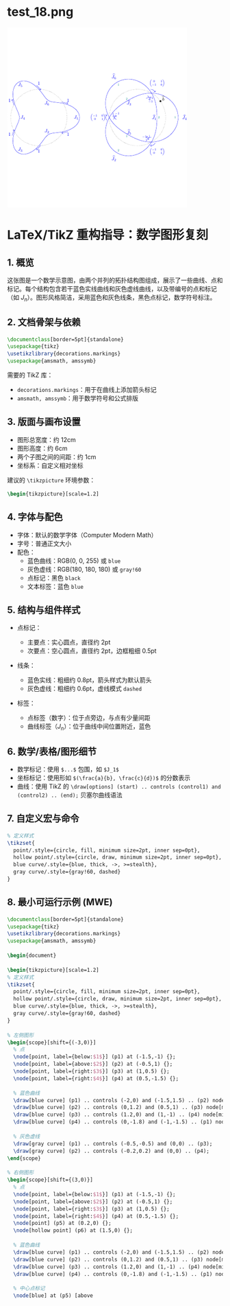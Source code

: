 # test_18.png

![test_18.png](../../../eval_dataset/images/test_18.png)

# LaTeX/TikZ 重构指导：数学图形复刻

## 1. 概览

这张图是一个数学示意图，由两个并列的拓扑结构图组成，展示了一些曲线、点和标记。每个结构包含若干蓝色实线曲线和灰色虚线曲线，以及带编号的点和标记（如 $J_n$）。图形风格简洁，采用蓝色和灰色线条，黑色点标记，数学符号标注。

## 2. 文档骨架与依赖

```latex
\documentclass[border=5pt]{standalone}
\usepackage{tikz}
\usetikzlibrary{decorations.markings}
\usepackage{amsmath, amssymb}
```

需要的 TikZ 库：
- `decorations.markings`：用于在曲线上添加箭头标记
- `amsmath, amssymb`：用于数学符号和公式排版

## 3. 版面与画布设置

- 图形总宽度：约 12cm
- 图形高度：约 6cm
- 两个子图之间的间距：约 1cm
- 坐标系：自定义相对坐标

建议的 `\tikzpicture` 环境参数：
```latex
\begin{tikzpicture}[scale=1.2]
```

## 4. 字体与配色

- 字体：默认的数学字体（Computer Modern Math）
- 字号：普通正文大小
- 配色：
  - 蓝色曲线：RGB(0, 0, 255) 或 `blue`
  - 灰色虚线：RGB(180, 180, 180) 或 `gray!60`
  - 点标记：黑色 `black`
  - 文本标签：蓝色 `blue`

## 5. 结构与组件样式

- 点标记：
  - 主要点：实心圆点，直径约 2pt
  - 次要点：空心圆点，直径约 2pt，边框粗细 0.5pt
  
- 线条：
  - 蓝色实线：粗细约 0.8pt，箭头样式为默认箭头
  - 灰色虚线：粗细约 0.6pt，虚线模式 `dashed`
  
- 标签：
  - 点标签（数字）：位于点旁边，与点有少量间距
  - 曲线标签（$J_n$）：位于曲线中间位置附近，蓝色

## 6. 数学/表格/图形细节

- 数学标记：使用 `$...$` 包围，如 `$J_1$`
- 坐标标记：使用形如 `$(\frac{a}{b}, \frac{c}{d})$` 的分数表示
- 曲线：使用 TikZ 的 `\draw[options] (start) .. controls (control1) and (control2) .. (end);` 贝塞尔曲线语法

## 7. 自定义宏与命令

```latex
% 定义样式
\tikzset{
  point/.style={circle, fill, minimum size=2pt, inner sep=0pt},
  hollow point/.style={circle, draw, minimum size=2pt, inner sep=0pt},
  blue curve/.style={blue, thick, ->, >=stealth},
  gray curve/.style={gray!60, dashed}
}
```

## 8. 最小可运行示例 (MWE)

```latex
\documentclass[border=5pt]{standalone}
\usepackage{tikz}
\usetikzlibrary{decorations.markings}
\usepackage{amsmath, amssymb}

\begin{document}

\begin{tikzpicture}[scale=1.2]
% 定义样式
\tikzset{
  point/.style={circle, fill, minimum size=2pt, inner sep=0pt},
  hollow point/.style={circle, draw, minimum size=2pt, inner sep=0pt},
  blue curve/.style={blue, thick, ->, >=stealth},
  gray curve/.style={gray!60, dashed}
}

% 左侧图形
\begin{scope}[shift={(-3,0)}]
  % 点
  \node[point, label={below:$1$}] (p1) at (-1.5,-1) {};
  \node[point, label={above:$2$}] (p2) at (-0.5,1) {};
  \node[point, label={right:$3$}] (p3) at (1,0.5) {};
  \node[point, label={right:$4$}] (p4) at (0.5,-1.5) {};
  
  % 蓝色曲线
  \draw[blue curve] (p1) .. controls (-2,0) and (-1.5,1.5) .. (p2) node[midway, above left] {$J_1$};
  \draw[blue curve] (p2) .. controls (0,1.2) and (0.5,1) .. (p3) node[midway, above] {$J_2$};
  \draw[blue curve] (p3) .. controls (1.2,0) and (1,-1) .. (p4) node[midway, right] {$J_3$};
  \draw[blue curve] (p4) .. controls (0,-1.8) and (-1,-1.5) .. (p1) node[midway, below] {$J_4$};
  
  % 灰色虚线
  \draw[gray curve] (p1) .. controls (-0.5,-0.5) and (0,0) .. (p3);
  \draw[gray curve] (p2) .. controls (-0.2,0.2) and (0,0) .. (p4);
\end{scope}

% 右侧图形
\begin{scope}[shift={(3,0)}]
  % 点
  \node[point, label={below:$1$}] (p1) at (-1.5,-1) {};
  \node[point, label={above:$2$}] (p2) at (-0.5,1) {};
  \node[point, label={right:$3$}] (p3) at (1,0.5) {};
  \node[point, label={right:$4$}] (p4) at (0.5,-1.5) {};
  \node[point] (p5) at (0.2,0) {};
  \node[hollow point] (p6) at (1.5,0) {};
  
  % 蓝色曲线
  \draw[blue curve] (p1) .. controls (-2,0) and (-1.5,1.5) .. (p2) node[midway, above left] {$\tilde{J}_1$};
  \draw[blue curve] (p2) .. controls (0,1.2) and (0.5,1) .. (p3) node[midway, above] {$\tilde{J}_2$};
  \draw[blue curve] (p3) .. controls (1.2,0) and (1,-1) .. (p4) node[midway, right] {$\tilde{J}_3$};
  \draw[blue curve] (p4) .. controls (0,-1.8) and (-1,-1.5) .. (p1) node[midway, below] {$\tilde{J}_4$};
  
  % 中心点标记
  \node[blue] at (p5) [above
